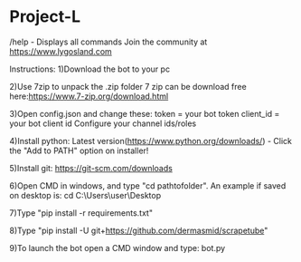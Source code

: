 # Project-L
/help - Displays all commands
Join the community at https://www.lygosland.com 

Instructions:
1)Download the bot to your pc

2)Use 7zip to unpack the .zip folder 7 zip can be download free here:https://www.7-zip.org/download.html

3)Open config.json and change these:
token = your bot token
client_id = your bot client id
Configure your channel ids/roles

4)Install python: Latest version(https://www.python.org/downloads/) - Click the "Add to PATH" option on installer!

5)Install git: https://git-scm.com/downloads

6)Open CMD in windows, and type "cd pathtofolder". An example if saved on desktop is: cd C:\Users\user\Desktop

7)Type "pip install -r requirements.txt" 

8)Type "pip install -U git+https://github.com/dermasmid/scrapetube"

9)To launch the bot open a CMD window and type: bot.py
